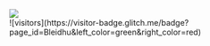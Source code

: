 <!--
<a href="https://github.com/Bleidhu">
<img align="center" alt="Simon's Github Stats" src="https://github-readme-stats.codestackr.vercel.app/api?username=Bleidhu&show_icons=true&hide_border=true&count_private=true&include_all_commits=true&theme=radical" /></a>
-->
<a href="https://github.com/Bleidhu">
  <img align="center" src="https://github-readme-stats.anuraghazra1.vercel.app/api/top-langs/?username=Bleidhu&layout=compact&theme=radical" />
</a> </br>
![visitors](https://visitor-badge.glitch.me/badge?page_id=Bleidhu&left_color=green&right_color=red)



<!--
**SimonR16/SimonR16** is a ✨ _special_ ✨ repository because its `README.md` (this file) appears on your GitHub profile.


Here are some ideas to get you started:

- 🔭 I’m currently working on ...
- 🌱 I’m currently learning ...
- 👯 I’m looking to collaborate on ...
- 🤔 I’m looking for help with ...
- 💬 Ask me about ...
- 📫 How to reach me: ...
- 😄 Pronouns: ...
- ⚡ Fun fact: ...
-->
